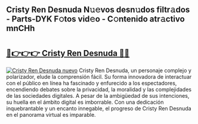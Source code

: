 ## Cristy Ren Desnuda N𝚞𝚎vos desn𝚞dos filtr𝚊dos - Parts-DYK F𝚘tos vid𝚎o - C𝚘ntenido atr𝚊ctivo mnCHh

# <h2><a href="http://mb4mof.tromn.icu/?c=Cristy+Ren+Desnuda">🔗👉👉👉 Cristy Ren Desnuda 🔗🔗</a></h2>

[![Cristy Ren Desnuda nuevo](https://i.imgur.com/pEAQMta.gif)](http://mb4mof.tromn.icu/?c=Cristy+Ren+Desnuda)
Cristy Ren Desnuda, un personaje complejo y polarizador, elude la comprensión fácil. Su forma innovadora de interactuar con el público en línea ha fascinado y enfurecido a los espectadores, encendiendo debates sobre la privacidad, la moralidad y las complejidades de las sociedades digitales. A pesar de la ambigüedad de sus intenciones, su huella en el ámbito digital es imborrable. Con una dedicación inquebrantable y un encanto innegable, el progreso de Cristy Ren Desnuda en el panorama virtual es imparable.
